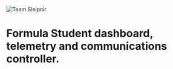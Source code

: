 ![Team Sleipnir](http://teamsleipnir.is/wp-content/uploads/2018/02/Logo_svartir-stafir_2017-1.png "Team Sleipnir")

# Formula Student dashboard, telemetry and communications controller.
